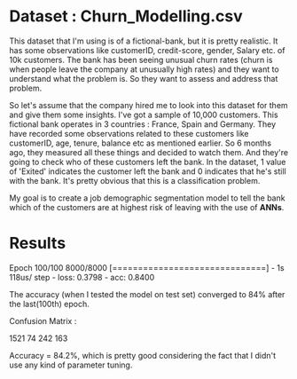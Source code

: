 
# Dataset : Churn_Modelling.csv
This dataset that I'm using is of a fictional-bank, but it is pretty realistic. It has some observations like customerID, credit-score, gender, Salary etc. of 10k customers. The bank has been seeing unusual churn rates (churn is when people leave the company at unusually high rates) and they want to understand what the problem is. So they want to assess and address that problem.

So let's assume that the company hired me to look into this dataset for them and give them some insights. I've got a sample of 10,000 customers. This fictional bank operates in 3 countries : France, Spain and Germany. They have recorded some observations related to these customers like customerID, age, tenure, balance etc as mentioned earlier. So 6 months ago, they measured all these things and decided to watch them. And they're going to check who of these customers left the bank. In the dataset, 1 value of 'Exited' indicates the customer left the bank and 0 indicates that he's still with the bank. It's pretty obvious that this is a classification problem. 

My goal is to create a job demographic segmentation model to tell the bank which of the customers are at highest risk of leaving with the use of **ANNs**. 

# Results 

Epoch 100/100
8000/8000 [==============================] - 1s 118us/ step - loss: 0.3798 - acc: 0.8400

The accuracy (when I tested the model on test set) converged to 84% after the last(100th) epoch.

Confusion Matrix :

1521  74
242   163

Accuracy = 84.2%, which is pretty good considering the fact that I didn't use any kind of parameter tuning.


